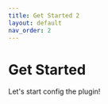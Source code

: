 ```yaml
---
title: Get Started 2
layout: default
nav_order: 2
---
```


# Get Started

Let's start config the plugin!
